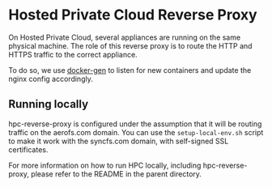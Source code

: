 Hosted Private Cloud Reverse Proxy
==================================

On Hosted Private Cloud, several appliances are running on the same physical machine. The role of
this reverse proxy is to route the HTTP and HTTPS traffic to the correct appliance.

To do so, we use [docker-gen](https://github.com/jwilder/docker-gen) to listen for new containers
and update the nginx config accordingly.


Running locally
---------------

hpc-reverse-proxy is configured under the assumption that it will be routing traffic on the
aerofs.com domain. You can use the `setup-local-env.sh` script to make it work with the syncfs.com
domain, with self-signed SSL certificates.

For more information on how to run HPC locally, including hpc-reverse-proxy, please refer to the
README in the parent directory.

